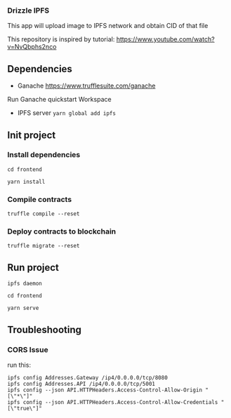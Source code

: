 ### Drizzle IPFS
This app will upload image to IPFS network and obtain CID of that file

This repository is inspired by tutorial:
https://www.youtube.com/watch?v=NvQbphs2nco


## Dependencies

- Ganache https://www.trufflesuite.com/ganache

Run Ganache quickstart Workspace

- IPFS server
```yarn global add ipfs```

## Init project
### Install dependencies
```cd frontend```

```yarn install```

### Compile contracts
```truffle compile --reset```

### Deploy contracts to blockchain
```truffle migrate --reset```

## Run project
```ipfs daemon```

```cd frontend```

```yarn serve```



## Troubleshooting
### CORS Issue

run this:
```
ipfs config Addresses.Gateway /ip4/0.0.0.0/tcp/8080 
ipfs config Addresses.API /ip4/0.0.0.0/tcp/5001 
ipfs config --json API.HTTPHeaders.Access-Control-Allow-Origin "[\"*\"]"
ipfs config --json API.HTTPHeaders.Access-Control-Allow-Credentials "[\"true\"]"
```